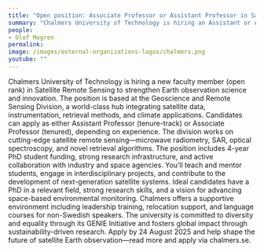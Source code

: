```yaml
---
title: "Open position: Associate Professor or Assistant Professor in Satellite Remote Sensing"
summary: "Chalmers University of Technology is hiring an Assistant or Associate Professor in Satellite Remote Sensing to join its leading Geoscience and Remote Sensing Division. The role focuses on advancing satellite-based Earth observation through research, teaching, and collaboration across academia and industry. Applications are open until 24 August 2025."
people:
- Olof Mogren
permalink: 
image: /images/external-organizations-logos/chalmers.png
youtube: ""
--- 
```


Chalmers University of Technology is hiring a new faculty member (open rank) in Satellite Remote Sensing to strengthen Earth observation science and innovation.
The position is based at the Geoscience and Remote Sensing Division, a world-class hub integrating satellite data, instrumentation, retrieval methods, and climate applications.
Candidates can apply as either Assistant Professor (tenure-track) or Associate Professor (tenured), depending on experience.
The division works on cutting-edge satellite remote sensing—microwave radiometry, SAR, optical spectroscopy, and novel retrieval algorithms.
The position includes 4-year PhD student funding, strong research infrastructure, and active collaboration with industry and space agencies.
You’ll teach and mentor students, engage in interdisciplinary projects, and contribute to the development of next-generation satellite systems.
Ideal candidates have a PhD in a relevant field, strong research skills, and a vision for advancing space-based environmental monitoring.
Chalmers offers a supportive environment including leadership training, relocation support, and language courses for non-Swedish speakers.
The university is committed to diversity and equality through its GENIE Initiative and fosters global impact through sustainability-driven research.
Apply by 24 August 2025 and help shape the future of satellite Earth observation—read more and apply via chalmers.se.
